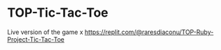# TOP-Tic-Tac-Toe

Live version of the game x https://replit.com/@raresdiaconu/TOP-Ruby-Project-Tic-Tac-Toe
